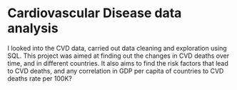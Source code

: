 # Cardiovascular Disease data analysis
I looked into the CVD data, carried out data cleaning and exploration using SQL. This project was aimed at finding out the changes in CVD deaths over time, and in different countries. It also aims to find the risk factors that lead to CVD deaths, and any correlation in GDP per capita of countries to CVD deaths rate per 100K?

